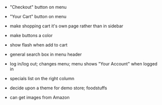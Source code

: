 * "Checkout" button on menu
* "Your Cart" button on menu
* make shopping cart it's own page rather than in sidebar
* make buttons a color
* show flash when add to cart
* general search box in menu header
* log in/log out; changes menu; menu shows "Your Account" when logged in
* specials list on the right column


* decide upon a theme for demo store; foodstuffs
* can get images from Amazon

